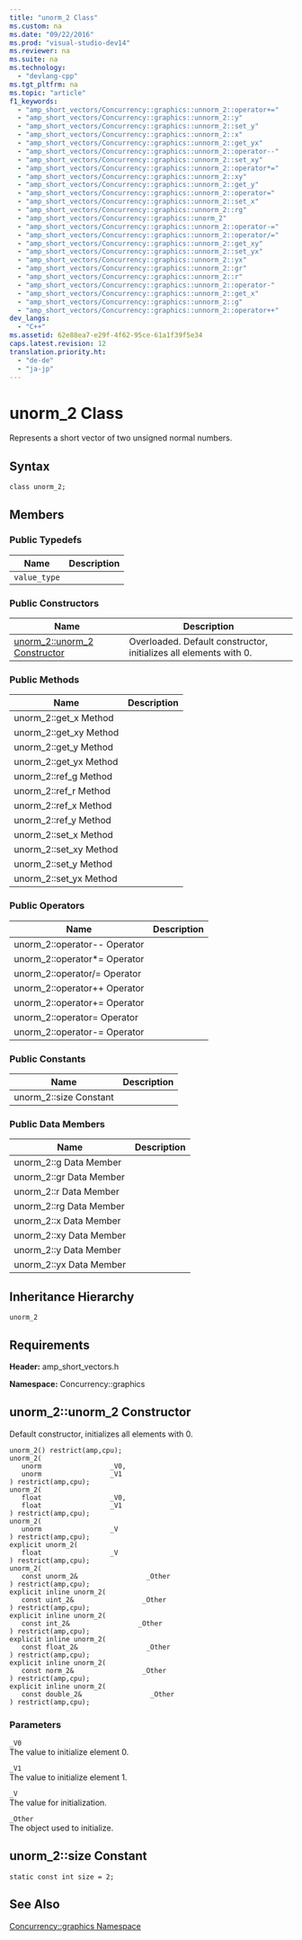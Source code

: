 ```yaml
---
title: "unorm_2 Class"
ms.custom: na
ms.date: "09/22/2016"
ms.prod: "visual-studio-dev14"
ms.reviewer: na
ms.suite: na
ms.technology: 
  - "devlang-cpp"
ms.tgt_pltfrm: na
ms.topic: "article"
f1_keywords: 
  - "amp_short_vectors/Concurrency::graphics::unnorm_2::operator+="
  - "amp_short_vectors/Concurrency::graphics::unnorm_2::y"
  - "amp_short_vectors/Concurrency::graphics::unnorm_2::set_y"
  - "amp_short_vectors/Concurrency::graphics::unnorm_2::x"
  - "amp_short_vectors/Concurrency::graphics::unnorm_2::get_yx"
  - "amp_short_vectors/Concurrency::graphics::unnorm_2::operator--"
  - "amp_short_vectors/Concurrency::graphics::unnorm_2::set_xy"
  - "amp_short_vectors/Concurrency::graphics::unnorm_2::operator*="
  - "amp_short_vectors/Concurrency::graphics::unnorm_2::xy"
  - "amp_short_vectors/Concurrency::graphics::unnorm_2::get_y"
  - "amp_short_vectors/Concurrency::graphics::unnorm_2::operator="
  - "amp_short_vectors/Concurrency::graphics::unnorm_2::set_x"
  - "amp_short_vectors/Concurrency::graphics::unnorm_2::rg"
  - "amp_short_vectors/Concurrency::graphics::unorm_2"
  - "amp_short_vectors/Concurrency::graphics::unnorm_2::operator-="
  - "amp_short_vectors/Concurrency::graphics::unnorm_2::operator/="
  - "amp_short_vectors/Concurrency::graphics::unnorm_2::get_xy"
  - "amp_short_vectors/Concurrency::graphics::unnorm_2::set_yx"
  - "amp_short_vectors/Concurrency::graphics::unnorm_2::yx"
  - "amp_short_vectors/Concurrency::graphics::unnorm_2::gr"
  - "amp_short_vectors/Concurrency::graphics::unnorm_2::r"
  - "amp_short_vectors/Concurrency::graphics::unnorm_2::operator-"
  - "amp_short_vectors/Concurrency::graphics::unnorm_2::get_x"
  - "amp_short_vectors/Concurrency::graphics::unnorm_2::g"
  - "amp_short_vectors/Concurrency::graphics::unnorm_2::operator++"
dev_langs: 
  - "C++"
ms.assetid: 62e88ea7-e29f-4f62-95ce-61a1f39f5e34
caps.latest.revision: 12
translation.priority.ht: 
  - "de-de"
  - "ja-jp"
---
```

# unorm_2 Class
Represents a short vector of two unsigned normal numbers.  
  
## Syntax  
  
```  
class unorm_2;  
```  
  
## Members  
  
### Public Typedefs  
  
|Name|Description|  
|----------|-----------------|  
|`value_type`||  
  
### Public Constructors  
  
|Name|Description|  
|----------|-----------------|  
|[unorm_2::unorm_2 Constructor](#unorm_2__unorm_2_constructor)|Overloaded. Default constructor, initializes all elements with 0.|  
  
### Public Methods  
  
|Name|Description|  
|----------|-----------------|  
|unorm_2::get_x Method||  
|unorm_2::get_xy Method||  
|unorm_2::get_y Method||  
|unorm_2::get_yx Method||  
|unorm_2::ref_g Method||  
|unorm_2::ref_r Method||  
|unorm_2::ref_x Method||  
|unorm_2::ref_y Method||  
|unorm_2::set_x Method||  
|unorm_2::set_xy Method||  
|unorm_2::set_y Method||  
|unorm_2::set_yx Method||  
  
### Public Operators  
  
|Name|Description|  
|----------|-----------------|  
|unorm_2::operator-- Operator||  
|unorm_2::operator*= Operator||  
|unorm_2::operator/= Operator||  
|unorm_2::operator++ Operator||  
|unorm_2::operator+= Operator||  
|unorm_2::operator= Operator||  
|unorm_2::operator-= Operator||  
  
### Public Constants  
  
|Name|Description|  
|----------|-----------------|  
|unorm_2::size Constant||  
  
### Public Data Members  
  
|Name|Description|  
|----------|-----------------|  
|unorm_2::g Data Member||  
|unorm_2::gr Data Member||  
|unorm_2::r Data Member||  
|unorm_2::rg Data Member||  
|unorm_2::x Data Member||  
|unorm_2::xy Data Member||  
|unorm_2::y Data Member||  
|unorm_2::yx Data Member||  
  
## Inheritance Hierarchy  
 `unorm_2`  
  
## Requirements  
 **Header:** amp_short_vectors.h  
  
 **Namespace:** Concurrency::graphics  
  
##  <a name="unorm_2__unorm_2_constructor"></a>  unorm_2::unorm_2 Constructor  
 Default constructor, initializes all elements with 0.  
  
```  
unorm_2() restrict(amp,cpu);  
unorm_2(  
   unorm                 _V0,  
   unorm                 _V1  
) restrict(amp,cpu);  
unorm_2(  
   float                 _V0,  
   float                 _V1  
) restrict(amp,cpu);  
unorm_2(  
   unorm                 _V  
) restrict(amp,cpu);  
explicit unorm_2(  
   float                 _V  
) restrict(amp,cpu);  
unorm_2(  
   const unorm_2&                 _Other  
) restrict(amp,cpu);  
explicit inline unorm_2(  
   const uint_2&                 _Other  
) restrict(amp,cpu);  
explicit inline unorm_2(  
   const int_2&                 _Other  
) restrict(amp,cpu);  
explicit inline unorm_2(  
   const float_2&                 _Other  
) restrict(amp,cpu);  
explicit inline unorm_2(  
   const norm_2&                 _Other  
) restrict(amp,cpu);  
explicit inline unorm_2(  
   const double_2&                 _Other  
) restrict(amp,cpu);  
```  
  
### Parameters  
 `_V0`  
 The value to initialize element 0.  
  
 `_V1`  
 The value to initialize element 1.  
  
 `_V`  
 The value for initialization.  
  
 `_Other`  
 The object used to initialize.  
  
##  <a name="unorm_2__size_constant"></a>  unorm_2::size Constant  
  
```  
static const int size = 2;  
```  
  
## See Also  
 [Concurrency::graphics Namespace](../VS_csharp/concurrency--graphics-namespace.md)